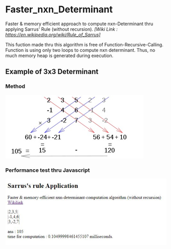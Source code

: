 # Faster_nxn_Determinant
Faster &amp; memory efficient approach to compute nxn-Determinant thru applying Sarrus' Rule (without recursion).
*[Wiki Link : https://en.wikipedia.org/wiki/Rule_of_Sarrus]*

This fuction made thru this algorithm is free of Function-Recursive-Calling. Function is using only two loops to compute nxn determinant. Thus, no much memory heap is generated during execution.


## Example of 3x3 Determinant
### Method
![Rule of Sarrus](img/saruss.jpg)

### Performance test thru Javascript
![JS file](img/determinant2.JPG)
